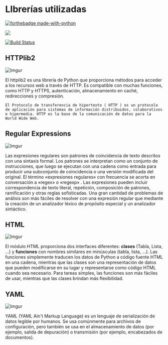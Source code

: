 # LIbrerías utilizadas

[![forthebadge made-with-python](http://ForTheBadge.com/images/badges/made-with-python.svg)](https://www.python.org/)

![](https://pypi.org/static/images/logo-small.6eef541e.svg)

[![Build Status](https://travis-ci.com/lderazo1/FInal2B.svg?branch=master)](https://travis-ci.com/lderazo1/FInal2B)

## HTTPlib2

![Imgur](https://i.imgur.com/wuDTGnj.png?1)

El httplib2 es una librería de Python que proporciona métodos para acceder a los recursos web a través de HTTP. Es compatible con muchas funciones, como HTTP y HTTPS, autenticación, almacenamiento en caché, redirecciones y compresión.

```{Note}
El Protocolo de transferencia de hipertexto ( HTTP ) es un protocolo de aplicación para sistemas de información distribuidos, colaborativos e hipermedia. HTTP es la base de la comunicación de datos para la World Wide Web.
```
## Regular Expressions

![Imgur](https://i.imgur.com/vZdrvvz.png?1)

Las expresiones regulares son patrones de coincidencia de texto descritos con una sintaxis formal. Los patrones se interpretan como un conjunto de instrucciones, que luego se ejecutan con una cadena como entrada para producir una subconjunto de coincidencia o una versión modificada del original. El término «expresiones regulares» con frecuencia se acorta en conversación a «regex» o «regexp» . Las expresiones pueden incluir correspondencia de texto literal, repetición, composición de patrones, ramificación y otras reglas sofisticadas. Una gran cantidad de problemas de análisis son más fáciles de resolver con una expresión regular que mediante la creación de un analizador léxico de propósito especial y un analizador sintáctico.
## HTML

![Imgur](https://i.imgur.com/stZ7iaK.png?1)

El módulo HTML proporciona dos interfaces diferentes: __clases__ (Tabla, Lista, ...) y __funciones__ con nombres similares en minúsculas (tabla, lista, ...). Las funciones simplemente traducen los datos de Python a código fuente HTML en una cadena, mientras que las clases son una representación de datos que pueden modificarse en su lugar y representarse como código HTML cuando sea necesario. Para tareas simples, las funciones son más fáciles de usar, mientras que las clases brindan más flexibilidad.

## YAML

![Imgur](https://i.imgur.com/pvte9d4.png?1)

YAML (YAML Ain't Markup Language) es un lenguaje de serialización de datos legible por humanos. Se usa comúnmente para archivos de configuración, pero también se usa en el almacenamiento de datos (por ejemplo, salida de depuración) o transmisión (por ejemplo, encabezados de documentos).
